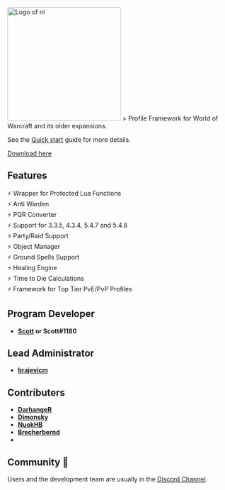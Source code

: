 <img src="/_media/GitHub Logo.png" alt="Logo of ni" width="256"/>
> Profile Framework for World of Warcraft and its older expansions.

See the [Quick start](https://darhanger.github.io/ni/#/getting-started/quickstart) guide for more details.

[Download here](https://github.com/darhanger/ni/releases)

## Features

⚡️ Wrapper for Protected Lua Functions<br>
⚡️ Anti Warden<br>
⚡️ PQR Converter<br>
⚡️ Support for 3.3.5, 4.3.4, 5.4.7 and 5.4.8<br>
⚡️ Party/Raid Support<br>
⚡️ Object Manager<br>
⚡️ Ground Spells Support<br>
⚡️ Healing Engine<br>
⚡️ Time to Die Calculations<br>
⚡️ Framework for Top Tier PvE/PvP Profiles<br>

## Program Developer

- **[Scott](https://github.com/scizzydo) or Scott#1180**

## Lead Administrator

- **[brajevicm](https://github.com/brajevicm)**

## Contributers

- **[DarhangeR](https://github.com/DarhangeR)**
- **[Dimonsky](https://github.com/Dimonskynew)**
- **[NuokHB](https://github.com/NuokHB/ni/tree/master/addon/Rotations)**
- **[Brecherbernd](https://github.com/Brecherbernd/Doomsday)**
- 
## Community 👋

Users and the development team are usually in the [Discord Channel](https://discord.gg/xBFKJc6QRr).
